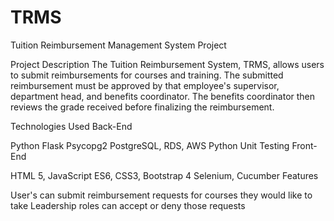 # TRMS
Tuition Reimbursement Management System Project

Project Description
The Tuition Reimbursement System, TRMS, allows users to submit reimbursements for courses and training. The submitted reimbursement must be approved by that employee's supervisor, department head, and benefits coordinator. The benefits coordinator then reviews the grade received before finalizing the reimbursement.

Technologies Used
Back-End

Python
Flask
Psycopg2
PostgreSQL, RDS, AWS
Python Unit Testing
Front-End

HTML 5, JavaScript ES6, CSS3, Bootstrap 4
Selenium, Cucumber
Features

User's can submit reimbursement requests for courses they would like to take
Leadership roles can accept or deny those requests
